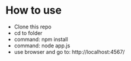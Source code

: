 # How to use
* Clone this repo
* cd to folder
* command: npm install
* command: node app.js
* use browser and go to: http://localhost:4567/
